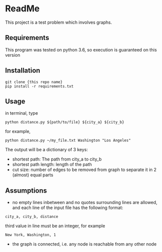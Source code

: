 #  ReadMe
This project is a test problem which involves graphs.

## Requirements
This program was tested on python 3.6, so execution is guaranteed on this version

## Installation

```
git clone {this repo name}
pip install -r requirements.txt
```

## Usage
in terminal, type
```
python distance.py ${path/to/file} ${city_a} ${city_b}
```
for example,
```
python distance.py ~/my_file.txt Washington "Los Angeles"
```
The output will be a dictionary of 3 keys:

* shortest path: The path from city_a to city_b
* shortest path length: length of the path
* cut size: number of edges to be removed from graph to separate it in 2 (almost) equal parts

## Assumptions
* no empty lines inbetween and no quotes surrounding lines are allowed, and each line of the input file has the following format:
```
city_a, city_b, distance
```
third value in line must be an integer, for example
```
New York, Washington, 1
```
* the graph is connected, i.e. any node is reachable from any other node

